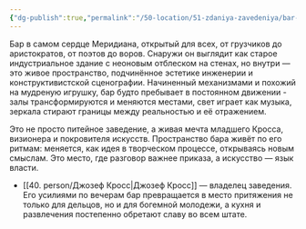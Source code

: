 ```yaml
---
{"dg-publish":true,"permalink":"/50-location/51-zdaniya-zavedeniya/bar-ten-fortuny/","tags":["локация/заведение"]}
---
```


Бар в самом сердце Меридиана, открытый для всех, от грузчиков до аристократов, от поэтов до воров. Снаружи он выглядит как старое индустриальное здание с неоновым отблеском на стенах, но внутри — это живое пространство, подчинённое эстетике инженерии и конструктивистской сценографии. Начиненный механизмами и похожий на мудреную игрушку, бар будто пребывает в постоянном движении - залы трансформируются и меняются местами, свет играет как музыка, зеркала стирают границы между реальностью и её отражением.

Это не просто питейное заведение, а живая мечта младшего Кросса, визионера и покровителя искусств. Пространство бара живёт по его ритмам: меняется, как идея в творческом процессе, открываясь новым смыслам. Это место, где разговор важнее приказа, а искусство — язык власти. 


- [[40. person/Джозеф Кросс\|Джозеф Кросс]] — владелец заведения. Его усилиями по вечерам бар превращается в место притяжения не только для дельцов, но и для богемной молодежи, а кухня и развлечения постепенно обретают славу во всем штате.





